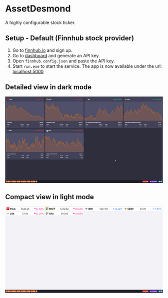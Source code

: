 # AssetDesmond
A highly configurable stock ticker.

## Setup - Default (Finnhub stock provider)
1. Go to [finnhub.io](https://finnhub.io/) and sign up.
2. Go to [dashboard](https://finnhub.io/dashboard) and generate an API key.
3. Open `finnhub.config.json` and paste the API key.
4. Start `run.exe` to start the service.
The app is now available under the url: [localhost:5000](http://localhost:5000/)

## Detailed view in dark mode
![](https://github.com/JTinkers/AssetDesmond/blob/main/showcase_1.png)

## Compact view in light mode
![](https://github.com/JTinkers/AssetDesmond/blob/main/showcase_2.png)